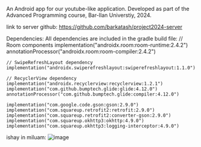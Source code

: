 An Android app for our youtube-like application.
Developed as part of the Advanced Programming course, Bar-Ilan Universtiy, 2024.

link to server github: https://github.com/barkatash/project2024-server

Dependencies:
All dependencies are included in the gradle build file:
       // Room components
    implementation("androidx.room:room-runtime:2.4.2")
    annotationProcessor("androidx.room:room-compiler:2.4.2")

    // SwipeRefreshLayout dependency
    implementation("androidx.swiperefreshlayout:swiperefreshlayout:1.1.0")

    // RecyclerView dependency
    implementation("androidx.recyclerview:recyclerview:1.2.1")
    implementation("com.github.bumptech.glide:glide:4.12.0")
    annotationProcessor("com.github.bumptech.glide:compiler:4.12.0")

    implementation("com.google.code.gson:gson:2.9.0")
    implementation("com.squareup.retrofit2:retrofit:2.9.0")
    implementation("com.squareup.retrofit2:converter-gson:2.9.0")
    implementation("com.squareup.okhttp3:okhttp:4.9.0")
    implementation("com.squareup.okhttp3:logging-interceptor:4.9.0")


ishay in miluam:
![image](https://github.com/ishay970/project2024/assets/115925876/f0db9ae5-5a44-4501-afa5-4b9656b726bc)

